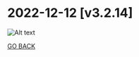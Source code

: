 # 2022-12-12 [v3.2.14]

![Alt text](../../Media/GIFs/v3.2.14.gif)

[GO BACK](https://github.com/AlexEG/alexeg.github.io/tree/main#readme)
